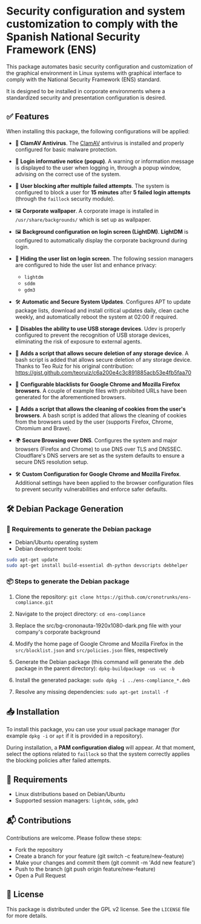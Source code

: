 # Security configuration and system customization to comply with the Spanish National Security Framework (ENS)

This package automates basic security configuration and customization of the graphical environment in Linux systems with graphical interface to comply with the National Security Framework (ENS) standard.

It is designed to be installed in corporate environments where a standardized security and presentation configuration is desired.

## ✅ Features

When installing this package, the following configurations will be applied:

- 🦠 **ClamAV Antivirus**.
  The [ClamAV](https://www.clamav.net/) antivirus is installed and properly configured for basic malware protection.

- 📢 **Login informative notice (popup)**.
  A warning or information message is displayed to the user when logging in, through a popup window, advising on the correct use of the system.

- 👥 **User blocking after multiple failed attempts**.
  The system is configured to block a user for **15 minutes** after **5 failed login attempts** (through the `faillock` security module).

- 🖼️ **Corporate wallpaper**.
  A corporate image is installed in `/usr/share/backgrounds/` which is set up as wallpaper.

- 🖼️ **Background configuration on login screen (LightDM)**.
  **LightDM** is configured to automatically display the corporate background during login.

- 👥 **Hiding the user list on login screen**.
  The following session managers are configured to hide the user list and enhance privacy:
  - `lightdm`
  - `sddm`
  - `gdm3`

- 🛠 **Automatic and Secure System Updates**.
  Configures APT to update package lists, download and install critical updates daily, clean cache weekly, and automatically reboot the system at 02:00 if required.

- 🚫 **Disables the ability to use USB storage devices**.
  Udev is properly configured to prevent the recognition of USB storage devices, eliminating the risk of exposure to external agents.

- 💾 **Adds a script that allows secure deletion of any storage device**.
  A bash script is added that allows secure deletion of any storage device.
  Thanks to Teo Ruiz for his original contribution: https://gist.github.com/teoruiz/c6a200e4c3c891885acb53e4fb5faa70

- 🚫 **Configurable blacklists for Google Chrome and Mozilla Firefox browsers**.
  A couple of example files with prohibited URLs have been generated for the aforementioned browsers.

- 🍪 **Adds a script that allows the cleaning of cookies from the user's browsers**.
  A bash script is added that allows the cleaning of cookies from the browsers used by the user (supports Firefox, Chrome, Chromium and Brave).

- 🌍 **Secure Browsing over DNS**.
  Configures the system and major browsers (Firefox and Chrome) to use DNS over TLS and DNSSEC. Cloudflare's DNS servers are set as the system defaults to ensure a secure DNS resolution setup.

- 🛠 **Custom Configuration for Google Chrome and Mozilla Firefox**.
  Additional settings have been applied to the browser configuration files to prevent security vulnerabilities and enforce safer defaults.

## 🛠️ Debian Package Generation

### 🔧 Requirements to generate the Debian package

- Debian/Ubuntu operating system
- Debian development tools:

```bash
sudo apt-get update
sudo apt-get install build-essential dh-python devscripts debhelper
```

### 📦 Steps to generate the Debian package

1. Clone the repository:
`git clone https://github.com/cronotrunks/ens-compliance.git`

2. Navigate to the project directory:
`cd ens-compliance`

3. Replace the src/bg-crononauta-1920x1080-dark.png file with your company's corporate background

4. Modify the home page of Google Chrome and Mozilla Firefox in the `src/blocklist.json` and `src/policies.json` files, respectively

5. Generate the Debian package (this command will generate the .deb package in the parent directory):
`dpkg-buildpackage -us -uc -b`

6. Install the generated package:
`sudo dpkg -i ../ens-compliance_*.deb`

7. Resolve any missing dependencies:
`sudo apt-get install -f`

## 📥 Installation

To install this package, you can use your usual package manager (for example `dpkg -i` or `apt` if it is provided in a repository).

During installation, a **PAM configuration dialog** will appear.
At that moment, select the options related to `faillock` so that the system correctly applies the blocking policies after failed attempts.

## 🔧 Requirements

- Linux distributions based on Debian/Ubuntu
- Supported session managers: `lightdm`, `sddm`, `gdm3`

## 📬 Contributions
Contributions are welcome. Please follow these steps:

- Fork the repository
- Create a branch for your feature (git switch -c feature/new-feature)
- Make your changes and commit them (git commit -m 'Add new feature')
- Push to the branch (git push origin feature/new-feature)
- Open a Pull Request

## 📄 License

This package is distributed under the GPL v2 license. See the `LICENSE` file for more details.
